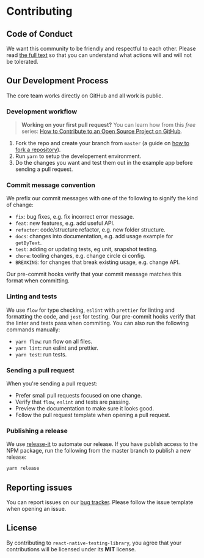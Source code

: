 # Contributing

## Code of Conduct

We want this community to be friendly and respectful to each other. Please read [the full text](/CODE_OF_CONDUCT.md) so that you can understand what actions will and will not be tolerated.

## Our Development Process

The core team works directly on GitHub and all work is public.

### Development workflow

> **Working on your first pull request?** You can learn how from this _free_ series: [How to Contribute to an Open Source Project on GitHub](https://egghead.io/series/how-to-contribute-to-an-open-source-project-on-github).

1. Fork the repo and create your branch from `master` (a guide on [how to fork a repository](https://help.github.com/articles/fork-a-repo/)).
2. Run `yarn` to setup the developement environment.
3. Do the changes you want and test them out in the example app before sending a pull request.

### Commit message convention

We prefix our commit messages with one of the following to signify the kind of change:

- `fix`: bug fixes, e.g. fix incorrect error message.
- `feat`: new features, e.g. add useful API.
- `refactor`: code/structure refactor, e.g. new folder structure.
- `docs`: changes into documentation, e.g. add usage example for `getByText`.
- `test`: adding or updating tests, eg unit, snapshot testing.
- `chore`: tooling changes, e.g. change circle ci config.
- `BREAKING`: for changes that break existing usage, e.g. change API.

Our pre-commit hooks verify that your commit message matches this format when committing.

### Linting and tests

We use `flow` for type checking, `eslint` with `prettier` for linting and formatting the code, and `jest` for testing. Our pre-commit hooks verify that the linter and tests pass when commiting. You can also run the following commands manually:

- `yarn flow`: run flow on all files.
- `yarn lint`: run eslint and prettier.
- `yarn test`: run tests.

### Sending a pull request

When you're sending a pull request:

- Prefer small pull requests focused on one change.
- Verify that `flow`, `eslint` and tests are passing.
- Preview the documentation to make sure it looks good.
- Follow the pull request template when opening a pull request.

### Publishing a release

We use [release-it](https://github.com/webpro/release-it) to automate our release. If you have publish access to the NPM package, run the following from the master branch to publish a new release:

```sh
yarn release
```

## Reporting issues

You can report issues on our [bug tracker](https://github.com/callstack/react-native-testing-library/issues). Please follow the issue template when opening an issue.

## License

By contributing to `react-native-testing-library`, you agree that your contributions will be licensed under its **MIT** license.
